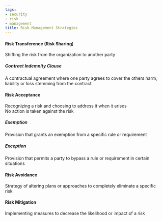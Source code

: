 ```yaml
---
tags:
- security
- risk
- management
title: Risk Management Strategies
---
```


#### Risk Transference (Risk Sharing)
Shifting the risk from the organization to another party

##### Contract Indemnity Clause
A contractual agreement where one party agrees to cover the others harm, liability or loss stemming from the contract

#### Risk Acceptance
Recognizing a risk and choosing to address it when it arises  
No action is taken against the risk

##### Exemption
Provision that grants an exemption from a specific rule or requirement

##### Exception  
Provision that permits a party to bypass a rule or requirement in certain situations

#### Risk Avoidance
Strategy of altering plans or approaches to completely eliminate a specific risk

#### Risk Mitigation
Implementing measures to decrease the likelihood or impact of a risk
